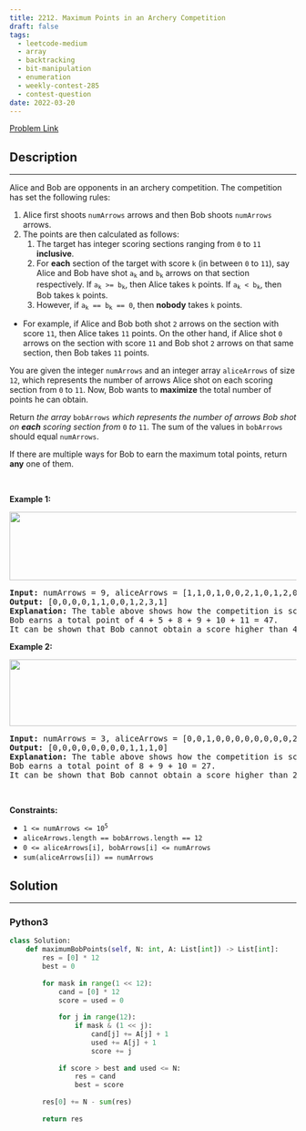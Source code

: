 ```yaml
---
title: 2212. Maximum Points in an Archery Competition
draft: false
tags: 
  - leetcode-medium
  - array
  - backtracking
  - bit-manipulation
  - enumeration
  - weekly-contest-285
  - contest-question
date: 2022-03-20
---
```


[Problem Link](https://leetcode.com/problems/maximum-points-in-an-archery-competition/)

## Description

---
<p>Alice and Bob are opponents in an archery competition. The competition has set the following rules:</p>

<ol>
	<li>Alice first shoots <code>numArrows</code> arrows and then Bob shoots <code>numArrows</code> arrows.</li>
	<li>The points are then calculated as follows:
	<ol>
		<li>The target has integer scoring sections ranging from <code>0</code> to <code>11</code> <strong>inclusive</strong>.</li>
		<li>For <strong>each</strong> section of the target with score <code>k</code> (in between <code>0</code> to <code>11</code>), say Alice and Bob have shot <code>a<sub>k</sub></code> and <code>b<sub>k</sub></code> arrows on that section respectively. If <code>a<sub>k</sub> &gt;= b<sub>k</sub></code>, then Alice takes <code>k</code> points. If <code>a<sub>k</sub> &lt; b<sub>k</sub></code>, then Bob takes <code>k</code> points.</li>
		<li>However, if <code>a<sub>k</sub> == b<sub>k</sub> == 0</code>, then <strong>nobody</strong> takes <code>k</code> points.</li>
	</ol>
	</li>
</ol>

<ul>
	<li>
	<p>For example, if Alice and Bob both shot <code>2</code> arrows on the section with score <code>11</code>, then Alice takes <code>11</code> points. On the other hand, if Alice shot <code>0</code> arrows on the section with score <code>11</code> and Bob shot <code>2</code> arrows on that same section, then Bob takes <code>11</code> points.</p>
	</li>
</ul>

<p>You are given the integer <code>numArrows</code> and an integer array <code>aliceArrows</code> of size <code>12</code>, which represents the number of arrows Alice shot on each scoring section from <code>0</code> to <code>11</code>. Now, Bob wants to <strong>maximize</strong> the total number of points he can obtain.</p>

<p>Return <em>the array </em><code>bobArrows</code><em> which represents the number of arrows Bob shot on <strong>each</strong> scoring section from </em><code>0</code><em> to </em><code>11</code>. The sum of the values in <code>bobArrows</code> should equal <code>numArrows</code>.</p>

<p>If there are multiple ways for Bob to earn the maximum total points, return <strong>any</strong> one of them.</p>

<p>&nbsp;</p>
<p><strong class="example">Example 1:</strong></p>
<img alt="" src="https://assets.leetcode.com/uploads/2022/02/24/ex1.jpg" style="width: 600px; height: 120px;" />
<pre>
<strong>Input:</strong> numArrows = 9, aliceArrows = [1,1,0,1,0,0,2,1,0,1,2,0]
<strong>Output:</strong> [0,0,0,0,1,1,0,0,1,2,3,1]
<strong>Explanation:</strong> The table above shows how the competition is scored. 
Bob earns a total point of 4 + 5 + 8 + 9 + 10 + 11 = 47.
It can be shown that Bob cannot obtain a score higher than 47 points.
</pre>

<p><strong class="example">Example 2:</strong></p>
<img alt="" src="https://assets.leetcode.com/uploads/2022/02/24/ex2new.jpg" style="width: 600px; height: 117px;" />
<pre>
<strong>Input:</strong> numArrows = 3, aliceArrows = [0,0,1,0,0,0,0,0,0,0,0,2]
<strong>Output:</strong> [0,0,0,0,0,0,0,0,1,1,1,0]
<strong>Explanation:</strong> The table above shows how the competition is scored.
Bob earns a total point of 8 + 9 + 10 = 27.
It can be shown that Bob cannot obtain a score higher than 27 points.
</pre>

<p>&nbsp;</p>
<p><strong>Constraints:</strong></p>

<ul>
	<li><code>1 &lt;= numArrows &lt;= 10<sup>5</sup></code></li>
	<li><code>aliceArrows.length == bobArrows.length == 12</code></li>
	<li><code>0 &lt;= aliceArrows[i], bobArrows[i] &lt;= numArrows</code></li>
	<li><code>sum(aliceArrows[i]) == numArrows</code></li>
</ul>


## Solution

---
### Python3
``` py title='maximum-points-in-an-archery-competition'
class Solution:
    def maximumBobPoints(self, N: int, A: List[int]) -> List[int]:
        res = [0] * 12
        best = 0
        
        for mask in range(1 << 12):
            cand = [0] * 12
            score = used = 0
            
            for j in range(12):
                if mask & (1 << j):
                    cand[j] += A[j] + 1
                    used += A[j] + 1
                    score += j
            
            if score > best and used <= N:
                res = cand
                best = score
        
        res[0] += N - sum(res)
        
        return res
```

